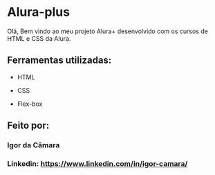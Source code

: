 # Alura-plus 

Olá, Bem vindo ao meu projeto Alura+ desenvolvido com os cursos de HTML e CSS da Alura.

## Ferramentas utilizadas:

* HTML

* CSS

* Flex-box

## Feito por:

### Igor da Câmara

### Linkedin: https://www.linkedin.com/in/igor-camara/
